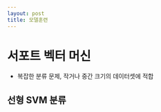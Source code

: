 ```yaml
---
layout: post
title: 모델훈련
---
```



# 서포트 벡터 머신

- 복잡한 분류 문제, 작거나 중간 크기의 데이터셋에 적합


## 선형 SVM 분류


<!--stackedit_data:
eyJoaXN0b3J5IjpbMTQyNDg3MDU3LDIxMzA3ODMxNzZdfQ==
-->